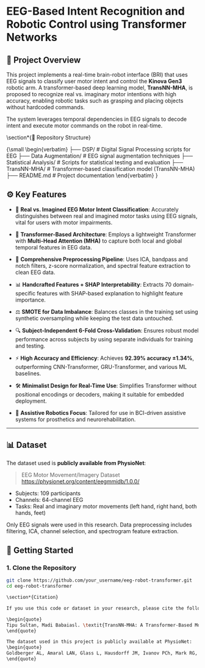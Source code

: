 # EEG-Based Intent Recognition and Robotic Control using Transformer Networks


## 🧠 Project Overview

This project implements a real-time brain-robot interface (BRI) that uses EEG signals to classify user motor intent and control the **Kinova Gen3** robotic arm. A transformer-based deep learning model, **TransNN-MHA**, is proposed to recognize real vs. imaginary motor intentions with high accuracy, enabling robotic tasks such as grasping and placing objects without hardcoded commands.

The system leverages temporal dependencies in EEG signals to decode intent and execute motor commands on the robot in real-time.

\section*{📁 Repository Structure}

{\small
\begin{verbatim}
├── DSP/                   # Digital Signal Processing scripts for EEG
├── Data Augmentation/     # EEG signal augmentation techniques
├── Statistical Analysis/  # Scripts for statistical testing and evaluation
├── TransNN-MHA/           # Transformer-based classification model (TransNN-MHA)
├── README.md              # Project documentation
\end{verbatim}
}




## ⚙️ Key Features

- 🧠 **Real vs. Imagined EEG Motor Intent Classification**: Accurately distinguishes between real and imagined motor tasks using EEG signals, vital for users with motor impairments.

- 🔁 **Transformer-Based Architecture**: Employs a lightweight Transformer with **Multi-Head Attention (MHA)** to capture both local and global temporal features in EEG data.

- 🧹 **Comprehensive Preprocessing Pipeline**: Uses ICA, bandpass and notch filters, z-score normalization, and spectral feature extraction to clean EEG data.

- 📊 **Handcrafted Features + SHAP Interpretability**: Extracts 70 domain-specific features with SHAP-based explanation to highlight feature importance.

- ⚖️ **SMOTE for Data Imbalance**: Balances classes in the training set using synthetic oversampling while keeping the test data untouched.

- 🔍 **Subject-Independent 6-Fold Cross-Validation**: Ensures robust model performance across subjects by using separate individuals for training and testing.

- ⚡ **High Accuracy and Efficiency**: Achieves **92.39% accuracy ±1.34%**, outperforming CNN-Transformer, GRU-Transformer, and various ML baselines.

- 🛠️ **Minimalist Design for Real-Time Use**: Simplifies Transformer without positional encodings or decoders, making it suitable for embedded deployment.

- 🤖 **Assistive Robotics Focus**: Tailored for use in BCI-driven assistive systems for prosthetics and neurorehabilitation.

---

## 📊 Dataset

The dataset used is **publicly available from PhysioNet**:

> EEG Motor Movement/Imagery Dataset  
> https://physionet.org/content/eegmmidb/1.0.0/

- Subjects: 109 participants  
- Channels: 64-channel EEG  
- Tasks: Real and imaginary motor movements (left hand, right hand, both hands, feet)

Only EEG signals were used in this research. Data preprocessing includes filtering, ICA, channel selection, and spectrogram feature extraction.

## 🚀 Getting Started

### 1. Clone the Repository

```bash
git clone https://github.com/your_username/eeg-robot-transformer.git
cd eeg-robot-transformer

\section*{Citation}

If you use this code or dataset in your research, please cite the following paper:

\begin{quote}
Tipu Sultan, Madi Babaiasl. \textit{TransNN-MHA: A Transformer-Based Model to Distinguish Real and Imaginary Motor Intent for Assistive Robotics.} 2025. 
\end{quote}

The dataset used in this project is publicly available at PhysioNet:
\begin{quote}
Goldberger AL, Amaral LAN, Glass L, Hausdorff JM, Ivanov PCh, Mark RG, Mietus JE, Moody GB, Peng C-K, Stanley HE. PhysioBank, PhysioToolkit, and PhysioNet: Components of a New Research Resource for Complex Physiologic Signals. \textit{Circulation} 2000;101(23):e215--e220. \url{https://physionet.org/content/eegmmidb/1.0.0/}
\end{quote}

